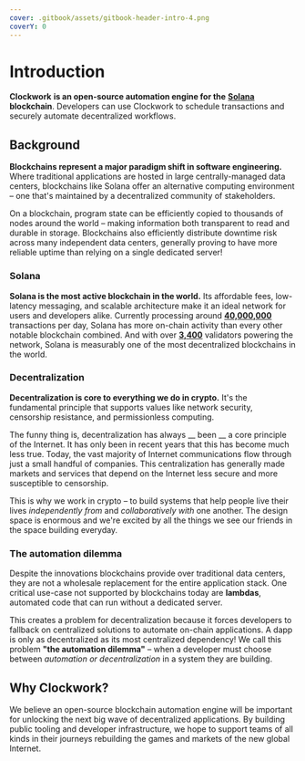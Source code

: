 ```yaml
---
cover: .gitbook/assets/gitbook-header-intro-4.png
coverY: 0
---
```


# Introduction

**Clockwork** **is an open-source automation engine for the** [**Solana**](https://solana.com/) **blockchain**. Developers can use Clockwork to schedule transactions and securely automate decentralized workflows.

## **Background**

**Blockchains represent a major paradigm shift in software engineering.** Where traditional applications are hosted in large centrally-managed data centers, blockchains like Solana offer an alternative computing environment – one that's maintained by a decentralized community of stakeholders.&#x20;

On a blockchain, program state can be efficiently copied to thousands of nodes around the world – making information both transparent to read and durable in storage. Blockchains also efficiently distribute downtime risk across many independent data centers, generally proving to have more reliable uptime than relying on a single dedicated server!

### Solana

**Solana is the most active blockchain in the world.** Its affordable fees, low-latency messaging, and scalable architecture make it an ideal network for users and developers alike. Currently processing around [**40,000,000**](https://dune.com/kroeger0x/Solana-Metrics) transactions per day, Solana has more on-chain activity than every other notable blockchain combined. And with over [**3,400**](https://solana.com/news/validator-health-report-august-2022) validators powering the network, Solana is measurably one of the most decentralized blockchains in the world.

### Decentralization

**Decentralization is core to everything we do in crypto.** It's the fundamental principle that supports values like network security, censorship resistance, and permissionless computing.&#x20;

The funny thing is, decentralization has always __ been __ a core principle of the Internet. It has only been in recent years that this has become much less true. Today, the vast majority of Internet communications flow through just a small handful of companies. This centralization has generally made markets and services that depend on the Internet less secure and more susceptible to censorship.&#x20;

This is why we work in crypto – to build systems that help people live their lives _independently from_ and _collaboratively with_ one another. The design space is enormous and we're excited by all the things we see our friends in the space building everyday.

### The automation dilemma

Despite the innovations blockchains provide over traditional data centers, they are not a wholesale replacement for the entire application stack. One critical use-case not supported by blockchains today are **lambdas**, automated code that can run without a dedicated server.&#x20;

This creates a problem for decentralization because it forces developers to fallback on centralized solutions to automate on-chain applications. A dapp is only as decentralized as its most centralized dependency! We call this problem **"the automation dilemma"** – when a developer must choose between _automation or decentralization_ in a system they are building.

## Why Clockwork?&#x20;

We believe an open-source blockchain automation engine will be important for unlocking the next big wave of decentralized applications. By building public tooling and developer infrastructure, we hope to support teams of all kinds in their journeys rebuilding the games and markets of the new global Internet.&#x20;
